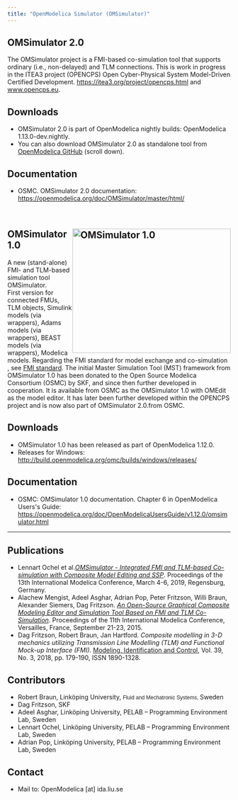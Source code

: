 ```yaml
---
title: "OpenModelica Simulator (OMSimulator)"
---
```

<h2><strong>OMSimulator 2.0</strong></h2>
<p>The OMSimulator project is a FMI-based co-simulation tool that supports ordinary (i.e., non-delayed) and TLM connections. This is work in progress in the ITEA3 project (OPENCPS) Open Cyber-Physical System Model-Driven Certified Development. <a href="https://itea3.org/project/opencps.html">https://itea3.org/project/opencps.html</a>&nbsp;and <a href="http://www.opencps.eu">www.opencps.eu</a>.</p>
<h2>Downloads</h2>
<ul>
<li>OMSimulator 2.0 is part of OpenModelica nightly builds: OpenModelica 1.13.0-dev.nightly.</li>
<li>You can also download&nbsp;OMSimulator 2.0 as standalone tool from <a href="https://github.com/OpenModelica/OMSimulator">OpenModelica GitHub</a>&nbsp;(scroll down).</li>
</ul>
<h2>Documentation</h2>
<ul>
<li>
<p>OSMC. OMSimulator 2.0 documentation:<br /><a href="/doc/OMSimulator/master/html/">https://openmodelica.org/doc/OMSimulator/master/html/</a></p>
</li>
</ul>

<p>&nbsp;</p>

<h2><strong><a title="OMSimulator" href="/images/OMSimulator/OMSimulator1.0.png" target="_blank"><img style="border: 0px; float: right;" src="/images/OMSimulator/OMSimulator1.0.png" alt="OMSimulator 1.0" width="357" height="281" /></a>OMSimulator 1.0</strong>&nbsp;</h2>
<p>A new (stand-alone) FMI- and TLM-based simulation tool OMSimulator.<br />First version for connected FMUs, TLM objects, Simulink models (via wrappers), Adams models (via wrappers), BEAST models (via wrappers), Modelica models. Regarding the FMI standard for model exchange and co-simulation , see&nbsp;<a href="http://www.fmi-standard.org/" style="margin: 0px; padding: 0px; border: 0px; outline: 0px; background: transparent;">FMI standard</a>. 
The initial Master Simulation Tool (MST) framework from OMSimulator 1.0 has been donated to the Open Source Modelica Consortium (OSMC) by SKF, and since then further developed in cooperation. It is available from OSMC as the OMSimulator 1.0 with OMEdit as the model editor. It has later been further developed within the OPENCPS project and is now also part of OMSimulator 2.0.from OSMC.</p>
<h2>Downloads</h2>
<ul>
<li>OMSimulator 1.0 has been released as part of OpenModelica 1.12.0.</li>
<li>Releases for Windows: <a title="Lastest Releases" href="http://build.openmodelica.org/omc/builds/windows/releases/" target="_blank">http://build.openmodelica.org/omc/builds/windows/releases/</a></li>
</ul>
<h2>Documentation</h2>
<ul>
<li>
<p>OSMC: OMSimulator 1.0 documentation. Chapter 6 in OpenModelica Users's Guide: <a href="/doc/OpenModelicaUsersGuide/v1.12.0/omsimulator.html">https://openmodelica.org/doc/OpenModelicaUsersGuide/v1.12.0/omsimulator.html</a></p>
</li>
</ul>

<hr />
<h2><strong>Publications</strong></h2>
<ul>
<li>Lennart Ochel et al.<a href="https://2019.international.conference.modelica.org/proceedings/html/papers/Modelica2019paper1C1.pdf"><em>OMSimulator - Integrated FMI and TLM-based Co-simulation with Composite Model Editing and SSP</em></a>. Proceedings of the 13th International Modelica Conference, March 4-6, 2019, Regensburg, Germany.</li>
<li>Alachew Mengist, Adeel Asghar, Adrian Pop, Peter Fritzson, Willi Braun, Alexander Siemers, Dag Fritzson. <a href="http://dx.doi.org/10.3384/ecp1915769"><em>An Open-Source Graphical Composite Modeling Editor and Simulation Tool Based on FMI and TLM Co-Simulation</em></a>. Proceedings of the 11th International Modelica Conference, Versailles, France, September 21-23, 2015.</li>
<li>Dag Fritzson, Robert Braun, Jan Hartford. <em>Composite modelling in 3-D mechanics utilizing Transmission Line Modelling (TLM) and Functional Mock-up Interface (FMI)</em>. <a href="http://www.mic-journal.no/">Modeling, Identification and Control</a>, Vol. 39, No. 3, 2018, pp. 179-190, ISSN 1890-1328.</li>
</ul>

<h2><strong>Contributors</strong></h2>
<ul>
<li>Robert Braun, Linköping University, <span style="color: #222222; font-family: verdana, arial, helvetica, sans-serif; font-size: 12px;">Fluid and Mechatronic Systems,&nbsp;</span>Sweden</li>
<li>Dag Fritzson, SKF&nbsp;</li>
<li>Adeel Asghar, Linköping University, PELAB – Programming Environment Lab, Sweden</li>
<li>Lennart Ochel,&nbsp;Linköping University, PELAB – Programming Environment Lab, Sweden</li>
<li>Adrian Pop,&nbsp;Linköping University, PELAB – Programming Environment Lab, Sweden</li>
</ul>

<h2><strong>Contact</strong></h2>
<ul>
<li>Mail to: OpenModelica [at] ida.liu.se</li>
</ul>
<p>&nbsp;</p>